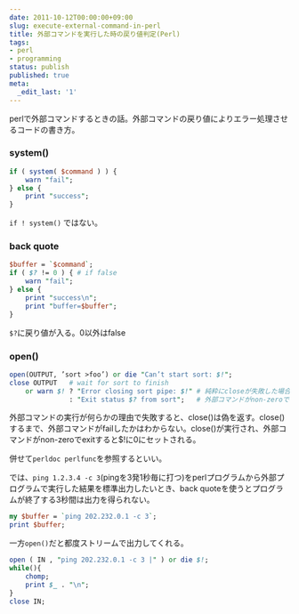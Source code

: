 ```yaml
---
date: 2011-10-12T00:00:00+09:00
slug: execute-external-command-in-perl
title: 外部コマンドを実行した時の戻り値判定(Perl)
tags:
- perl
- programming
status: publish
published: true
meta:
  _edit_last: '1'
---
```

perlで外部コマンドするときの話。外部コマンドの戻り値によりエラー処理させるコードの書き方。

### system()

~~~perl
if ( system( $command ) ) {
    warn "fail";
} else {
    print "success";
}
~~~

`if ! system()` ではない。

### back quote

~~~perl
$buffer = `$command`;
if ( $? != 0 ) { # if false
    warn "fail";
} else {
    print "success\n";
    print "buffer=$buffer";
}
~~~

`$?`に戻り値が入る。0以外はfalse

### open()

~~~perl
open(OUTPUT, ’sort >foo’) or die "Can’t start sort: $!";
close OUTPUT   # wait for sort to finish
    or warn $! ? "Error closing sort pipe: $!" # 純粋にcloseが失敗した場合(外部コマンドのfailではなく)
               : "Exit status $? from sort";   # 外部コマンドがnon-zeroでexitした場合
~~~

外部コマンドの実行が何らかの理由で失敗すると、close()は偽を返す。close()するまで、外部コマンドがfailしたかはわからない。close()が実行され、外部コマンドがnon-zeroでexitすると$!に0にセットされる。

併せて`perldoc perlfunc`を参照するといい。

では、`ping 1.2.3.4 -c 3`(pingを3発1秒毎に打つ)をperlプログラムから外部プログラムで実行した結果を標準出力したいとき、back quoteを使うとプログラムが終了する3秒間は出力を得られない。

~~~perl
my $buffer = `ping 202.232.0.1 -c 3`;
print $buffer;
~~~

一方`open()`だと都度ストリームで出力してくれる。

~~~perl
open ( IN , "ping 202.232.0.1 -c 3 |" ) or die $!;
while(){
    chomp;
    print $_ . "\n";
}
close IN;
~~~
